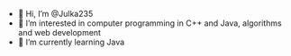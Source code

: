 - 👋 Hi, I’m @Julka235
- 👀 I’m interested in computer programming in C++ and Java, algorithms and web development
- 🌱 I’m currently learning Java

<!---
- 💞️ I’m looking to collaborate on ...
- 📫 How to reach me ...
Julka235/Julka235 is a ✨ special ✨ repository because its `README.md` (this file) appears on your GitHub profile.
You can click the Preview link to take a look at your changes.
--->
